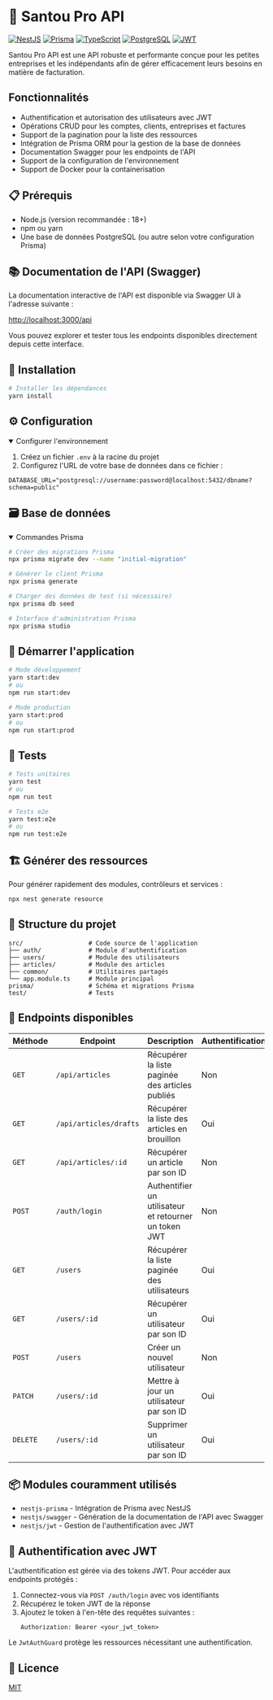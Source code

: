 # 🚀 Santou Pro API

[![NestJS](https://img.shields.io/badge/NestJS-E0234E?style=for-the-badge&logo=nestjs&logoColor=white)](https://nestjs.com/)
[![Prisma](https://img.shields.io/badge/Prisma-2D3748?style=for-the-badge&logo=prisma&logoColor=white)](https://www.prisma.io/)
[![TypeScript](https://img.shields.io/badge/TypeScript-3178C6?style=for-the-badge&logo=typescript&logoColor=white)](https://www.typescriptlang.org/)
[![PostgreSQL](https://img.shields.io/badge/PostgreSQL-316192?style=for-the-badge&logo=postgresql&logoColor=white)](https://www.postgresql.org/)
[![JWT](https://img.shields.io/badge/JWT-000000?style=for-the-badge&logo=json-web-tokens&logoColor=white)](https://jwt.io/)

Santou Pro API est une API robuste et performante conçue pour les petites entreprises et les indépendants afin de gérer efficacement leurs besoins en matière de facturation.

## Fonctionnalités

- Authentification et autorisation des utilisateurs avec JWT
- Opérations CRUD pour les comptes, clients, entreprises et factures
- Support de la pagination pour la liste des ressources
- Intégration de Prisma ORM pour la gestion de la base de données
- Documentation Swagger pour les endpoints de l'API
- Support de la configuration de l'environnement
- Support de Docker pour la containerisation

## 📋 Prérequis

- Node.js (version recommandée : 18+)
- npm ou yarn
- Une base de données PostgreSQL (ou autre selon votre configuration Prisma)

## 📚 Documentation de l'API (Swagger)

La documentation interactive de l'API est disponible via Swagger UI à l'adresse suivante :

[http://localhost:3000/api](http://localhost:3000/api)

Vous pouvez explorer et tester tous les endpoints disponibles directement depuis cette interface.

## 🔧 Installation

```bash
# Installer les dépendances
yarn install
```

## ⚙️ Configuration

<details open>
<summary>Configurer l'environnement</summary>

1. Créez un fichier `.env` à la racine du projet
2. Configurez l'URL de votre base de données dans ce fichier :

```properties
DATABASE_URL="postgresql://username:password@localhost:5432/dbname?schema=public"
```
</details>

## 🗃️ Base de données

<details open>
<summary>Commandes Prisma</summary>

```bash
# Créer des migrations Prisma
npx prisma migrate dev --name "initial-migration"

# Générer le client Prisma
npx prisma generate

# Charger des données de test (si nécessaire)
npx prisma db seed

# Interface d'administration Prisma
npx prisma studio
```
</details>

## 🚦 Démarrer l'application

```bash
# Mode développement
yarn start:dev
# ou
npm run start:dev

# Mode production
yarn start:prod
# ou
npm run start:prod
```

## 🧪 Tests

```bash
# Tests unitaires
yarn test
# ou
npm run test

# Tests e2e
yarn test:e2e
# ou
npm run test:e2e
```

## 🏗️ Générer des ressources

Pour générer rapidement des modules, contrôleurs et services :

```bash
npx nest generate resource
```

## 📁 Structure du projet

```
src/                  # Code source de l'application
├── auth/             # Module d'authentification
├── users/            # Module des utilisateurs
├── articles/         # Module des articles
├── common/           # Utilitaires partagés
└── app.module.ts     # Module principal
prisma/               # Schéma et migrations Prisma
test/                 # Tests
```

## 🔌 Endpoints disponibles

| Méthode | Endpoint | Description | Authentification |
|--------|----------|-------------|------------------|
| `GET`  | `/api/articles` | Récupérer la liste paginée des articles publiés | Non |
| `GET`  | `/api/articles/drafts` | Récupérer la liste des articles en brouillon | Oui |
| `GET`  | `/api/articles/:id` | Récupérer un article par son ID | Non |
| `POST` | `/auth/login` | Authentifier un utilisateur et retourner un token JWT | Non |
| `GET`  | `/users` | Récupérer la liste paginée des utilisateurs | Oui |
| `GET`  | `/users/:id` | Récupérer un utilisateur par son ID | Oui |
| `POST` | `/users` | Créer un nouvel utilisateur | Non |
| `PATCH`| `/users/:id` | Mettre à jour un utilisateur par son ID | Oui |
| `DELETE`| `/users/:id` | Supprimer un utilisateur par son ID | Oui |

## 📦 Modules couramment utilisés

- `nestjs-prisma` - Intégration de Prisma avec NestJS
- `nestjs/swagger` - Génération de la documentation de l'API avec Swagger
- `nestjs/jwt` - Gestion de l'authentification avec JWT

## 🔐 Authentification avec JWT

L'authentification est gérée via des tokens JWT. Pour accéder aux endpoints protégés :

1. Connectez-vous via `POST /auth/login` avec vos identifiants
2. Récupérez le token JWT de la réponse
3. Ajoutez le token à l'en-tête des requêtes suivantes :
   ```
   Authorization: Bearer <your_jwt_token>
   ```

Le `JwtAuthGuard` protège les ressources nécessitant une authentification.

## 📝 Licence

[MIT](LICENSE)
